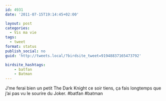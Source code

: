```yaml
---
id: 4931
date: '2011-07-15T19:14:45+02:00'

layout: post
categories:
  - Vis ma vie
tags:
  - tweet
format: status
publish_social: no
guid: 'http://tweets.local/?birdsite_tweet=91948837165473792'

birdsite_hashtags:
    - batfan
    - Batman
---
```


J’me ferai bien un petit The Dark Knight ce soir tiens, ça fais longtemps que j’ai pas vu le sourire du Joker. #batfan #batman